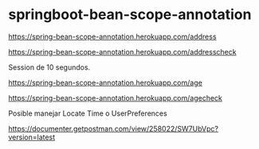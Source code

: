 # springboot-bean-scope-annotation

https://spring-bean-scope-annotation.herokuapp.com/address

https://spring-bean-scope-annotation.herokuapp.com/addresscheck

Session de 10 segundos.

https://spring-bean-scope-annotation.herokuapp.com/age

https://spring-bean-scope-annotation.herokuapp.com/agecheck

Posible manejar Locate Time o UserPreferences

https://documenter.getpostman.com/view/258022/SW7UbVpc?version=latest
